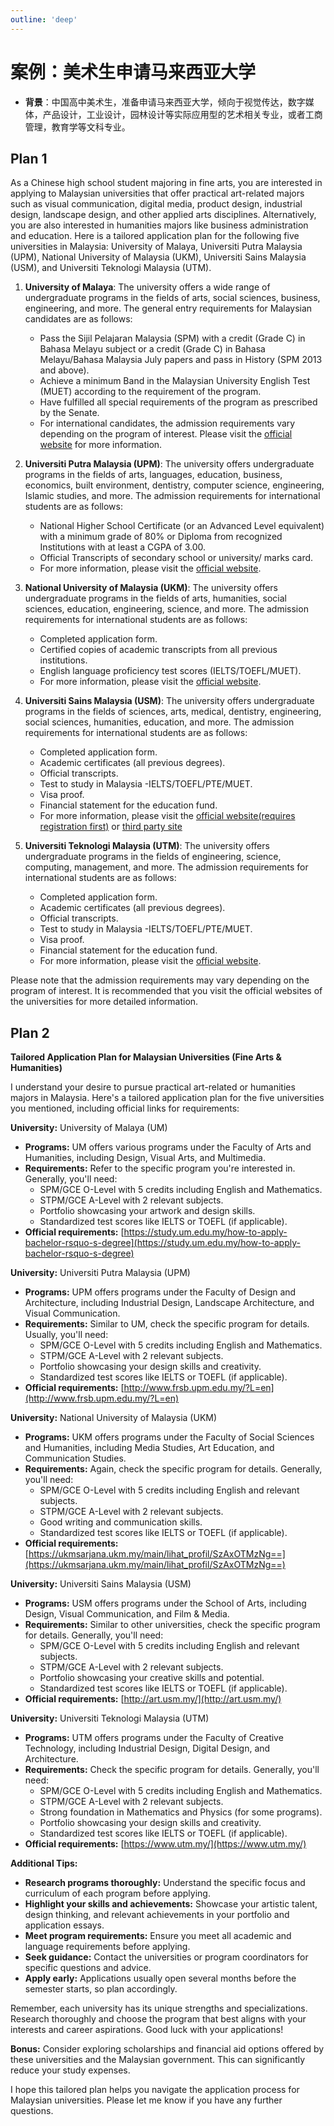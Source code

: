 ```yaml
---
outline: 'deep'
---
```


# 案例：美术生申请马来西亚大学 

<!-- prompt1: 中国高中美术生，准备申请马来西亚大学，倾向于视觉传达，数字媒体，产品设计，工业设计，园林设计等实际应用型的艺术相关专业，或者工商管理，教育学等文科专业。请针对该学生设计一套马来西亚大学的申请方案，包括5所公立大学和5所私立大学，方案需要包括具体的专业、专业的具体申请要求（需要包括官网的网页链接）、专业简介、推荐申请的理由。方案请以列表的形式给出。-->

<!-- prompt2: 中国高中美术生，准备申请马来西亚大学，倾向于视觉传达，数字媒体，产品设计，工业设计，园林设计等实际应用型的艺术相关专业，或者工商管理，教育学等文科专业。请针对该学生设计一套马来西亚的马来亚大学、博特拉大学、马来西亚国立大学、马来西亚理科大学、马来西亚理工大学这5所大学的申请方案，方案需要包括具体的专业、专业的具体申请要求（需要包括官网链接）、专业简介、推荐申请的理由。方案请以列表的形式给出。-->

- **背景**：中国高中美术生，准备申请马来西亚大学，倾向于视觉传达，数字媒体，产品设计，工业设计，园林设计等实际应用型的艺术相关专业，或者工商管理，教育学等文科专业。

## Plan 1

As a Chinese high school student majoring in fine arts, you are interested in applying to Malaysian universities that offer practical art-related majors such as visual communication, digital media, product design, industrial design, landscape design, and other applied arts disciplines. Alternatively, you are also interested in humanities majors like business administration and education. Here is a tailored application plan for the following five universities in Malaysia: University of Malaya, Universiti Putra Malaysia (UPM), National University of Malaysia (UKM), Universiti Sains Malaysia (USM), and Universiti Teknologi Malaysia (UTM).

1. **University of Malaya**: The university offers a wide range of undergraduate programs in the fields of arts, social sciences, business, engineering, and more. The general entry requirements for Malaysian candidates are as follows:
    * Pass the Sijil Pelajaran Malaysia (SPM) with a credit (Grade C) in Bahasa Melayu subject or a credit (Grade C) in Bahasa Melayu/Bahasa Malaysia July papers and pass in History (SPM 2013 and above).
    * Achieve a minimum Band in the Malaysian University English Test (MUET) according to the requirement of the program.
    * Have fulfilled all special requirements of the program as prescribed by the Senate.
    * For international candidates, the admission requirements vary depending on the program of interest. Please visit the [official website](https://study.um.edu.my/entry-requirements) for more information.

2. **Universiti Putra Malaysia (UPM)**: The university offers undergraduate programs in the fields of arts, languages, education, business, economics, built environment, dentistry, computer science, engineering, Islamic studies, and more. The admission requirements for international students are as follows:
    * National Higher School Certificate (or an Advanced Level equivalent) with a minimum grade of 80% or Diploma from recognized Institutions with at least a CGPA of 3.00.
    * Official Transcripts of secondary school or university/ marks card.
    * For more information, please visit the [official website](https://akademik.upm.edu.my/kemasukan_pelajar_antarabangsa-3955).

3. **National University of Malaysia (UKM)**: The university offers undergraduate programs in the fields of arts, humanities, social sciences, education, engineering, science, and more. The admission requirements for international students are as follows:
    * Completed application form.
    * Certified copies of academic transcripts from all previous institutions.
    * English language proficiency test scores (IELTS/TOEFL/MUET).
    * For more information, please visit the [official website](https://www.ukm.my/portalukm/undergraduate/).

4. **Universiti Sains Malaysia (USM)**: The university offers undergraduate programs in the fields of sciences, arts, medical, dentistry, engineering, social sciences, humanities, education, and more. The admission requirements for international students are as follows:
    * Completed application form.
    * Academic certificates (all previous degrees).
    * Official transcripts.
    * Test to study in Malaysia -IELTS/TOEFL/PTE/MUET.
    * Visa proof.
    * Financial statement for the education fund.
    * For more information, please visit the [official website(requires registration first)](https://pohon.usm.my/t_international.php) or [third party site](https://collegedunia.com/malaysia/university/735-universiti-sains-malaysia-george-town/admission)

5. **Universiti Teknologi Malaysia (UTM)**: The university offers undergraduate programs in the fields of engineering, science, computing, management, and more. The admission requirements for international students are as follows:
    * Completed application form.
    * Academic certificates (all previous degrees).
    * Official transcripts.
    * Test to study in Malaysia -IELTS/TOEFL/PTE/MUET.
    * Visa proof.
    * Financial statement for the education fund.
    * For more information, please visit the [official website](https://admission.utm.my/undergraduate-international/).

Please note that the admission requirements may vary depending on the program of interest. It is recommended that you visit the official websites of the universities for more detailed information.

<!--
Source: 
(1) Admission to UTM. https://admission.utm.my/.
(2) Universiti Teknologi Malaysia Ranking, Programs, Admission Process .... https://collegedunia.com/malaysia/university/736-universiti-teknologi-malaysia-skudai.
(3) Admission to UTM. https://smart.utm.my/admission/.
(4) Universiti Teknologi MARA 2023-2024 Admissions: Entry Requirements .... https://collegedunia.com/malaysia/university/744-universiti-teknologi-mara-shah-alam/admission.
(5) Admission - Universiti Sains Malaysia. https://www.usm.my/admission.
(6) Universiti Sains Malaysia 2023-2024 Admissions: Entry Requirements .... https://collegedunia.com/malaysia/university/735-universiti-sains-malaysia-george-town/admission.
(7) HOW TO APPLY - admission.usm.my. https://admission.usm.my/undergraduate/undergraduate-international-v2?view=article&id=1181&catid=27.
(8) Universiti Sains Malaysia Ranking, Top Programs, Admission Process .... https://collegedunia.com/malaysia/university/735-universiti-sains-malaysia-george-town.
(9) USM POSTGRADUATE - Universiti Sains Malaysia. https://admission.usm.my/postgraduate.
(10) International Student Admission | CENTRE FOR ACADEMIC MANAGEMENT - UKM. https://www.ukm.my/akademik/international-student-admission/.
(11) Application Requirements for Universities in Malaysia. https://www.rocapply.com/study-in-malaysia/about-malaysia/application-requirements-for-universities-in-malaysia.html.
(12) National University of Malaysia Admission requirements, GPA, SAT, ACT .... https://www.gotouniversity.com/university/national-university-of-malaysia/gpa-requirement.
(13) National University of Malaysia application requirements. https://www.gotouniversity.com/university/national-university-of-malaysia/application-requirements.
(14) National University of Malaysia - Top University in Malaysia .... https://www.gotouniversity.com/university/national-university-of-malaysia.
(15) (MALAYSIAN & INTERNATIONAL) - UM. https://study.um.edu.my/entry-requirements.
(16) University of Malaya (UM) Kuala Lumpur Admission, Criteria .... https://collegedunia.com/malaysia/university/741-university-of-malaya-kuala-lumpur/admission.
(17) HOW TO APPLY FOR A BACHELOR’S DEGREE - UM. https://study.um.edu.my/how-to-apply-bachelor-rsquo-s-degree.
(18) . https://bing.com/search?q=Universiti+Putra+Malaysia+application+requirements.
(19) Universiti Putra Malaysia. https://eng.upm.edu.my/.
(20) Universiti Putra Malaysia 43400 UPM Serdang, Selangor. https://www.upm.edu.my/.
(21) How To Apply | Universiti Putra Malaysia. https://www.upm.edu.my/admission/how_to_apply-14945?L=en.
(22) Universiti Putra Malaysia, Admission 2023: Entry Requirements, Fees .... https://collegedunia.com/malaysia/university/743-universiti-putra-malaysia-seri-kembangan/admission.
(23) Universiti Putra Malaysia Application Online 2024-2025. https://richadmissions.com/universiti-putra-malaysia-application-online/.
(24) e-SMP : Online Application System (UPM). https://smp.upm.edu.my/smp/action/applicant/international/b4register.
(25) undefined. http://www.ukm.my/portal/undergraduate/.
(26) undefined. http://www.ukm.my/portal/postgraduate/.
(27) undefined. http://www.ukm.my/akademik.
(28) undefined. https://www.ukm.my/portal/faculty.
(29) undefined. https://www.ukm.my/portal/institute.
(30) undefined. http://www.ukm.my/gsbukm/.
(31) undefined. http://www.ukm.my/pkp/en/.
-->

## Plan 2

**Tailored Application Plan for Malaysian Universities (Fine Arts & Humanities)**

I understand your desire to pursue practical art-related or humanities majors in Malaysia. Here's a tailored application plan for the five universities you mentioned, including official links for requirements:

**University:** University of Malaya (UM)

* **Programs:** UM offers various programs under the Faculty of Arts and Humanities, including Design, Visual Arts, and Multimedia.
* **Requirements:** Refer to the specific program you're interested in. Generally, you'll need:
    * SPM/GCE O-Level with 5 credits including English and Mathematics.
    * STPM/GCE A-Level with 2 relevant subjects.
    * Portfolio showcasing your artwork and design skills.
    * Standardized test scores like IELTS or TOEFL (if applicable).
* **Official requirements:** [https://study.um.edu.my/how-to-apply-bachelor-rsquo-s-degree](https://study.um.edu.my/how-to-apply-bachelor-rsquo-s-degree)

**University:** Universiti Putra Malaysia (UPM)

* **Programs:** UPM offers programs under the Faculty of Design and Architecture, including Industrial Design, Landscape Architecture, and Visual Communication.
* **Requirements:** Similar to UM, check the specific program for details. Usually, you'll need:
    * SPM/GCE O-Level with 5 credits including English and Mathematics.
    * STPM/GCE A-Level with 2 relevant subjects.
    * Portfolio showcasing your design skills and creativity.
    * Standardized test scores like IELTS or TOEFL (if applicable).
* **Official requirements:** [http://www.frsb.upm.edu.my/?L=en](http://www.frsb.upm.edu.my/?L=en)

**University:** National University of Malaysia (UKM)

* **Programs:** UKM offers programs under the Faculty of Social Sciences and Humanities, including Media Studies, Art Education, and Communication Studies.
* **Requirements:** Again, check the specific program for details. Generally, you'll need:
    * SPM/GCE O-Level with 5 credits including English and relevant subjects.
    * STPM/GCE A-Level with 2 relevant subjects.
    * Good writing and communication skills.
    * Standardized test scores like IELTS or TOEFL (if applicable).
* **Official requirements:** [https://ukmsarjana.ukm.my/main/lihat_profil/SzAxOTMzNg==](https://ukmsarjana.ukm.my/main/lihat_profil/SzAxOTMzNg==)

**University:** Universiti Sains Malaysia (USM)

* **Programs:** USM offers programs under the School of Arts, including Design, Visual Communication, and Film & Media.
* **Requirements:** Similar to other universities, check the specific program for details. Generally, you'll need:
    * SPM/GCE O-Level with 5 credits including English and relevant subjects.
    * STPM/GCE A-Level with 2 relevant subjects.
    * Portfolio showcasing your creative skills and potential.
    * Standardized test scores like IELTS or TOEFL (if applicable).
* **Official requirements:** [http://art.usm.my/](http://art.usm.my/)

**University:** Universiti Teknologi Malaysia (UTM)

* **Programs:** UTM offers programs under the Faculty of Creative Technology, including Industrial Design, Digital Design, and Architecture.
* **Requirements:** Check the specific program for details. Generally, you'll need:
    * SPM/GCE O-Level with 5 credits including English and Mathematics.
    * STPM/GCE A-Level with 2 relevant subjects.
    * Strong foundation in Mathematics and Physics (for some programs).
    * Portfolio showcasing your design skills and creativity.
    * Standardized test scores like IELTS or TOEFL (if applicable).
* **Official requirements:** [https://www.utm.my/](https://www.utm.my/)

**Additional Tips:**

* **Research programs thoroughly:** Understand the specific focus and curriculum of each program before applying.
* **Highlight your skills and achievements:** Showcase your artistic talent, design thinking, and relevant achievements in your portfolio and application essays.
* **Meet program requirements:** Ensure you meet all academic and language requirements before applying.
* **Seek guidance:** Contact the universities or program coordinators for specific questions and advice.
* **Apply early:** Applications usually open several months before the semester starts, so plan accordingly.

Remember, each university has its unique strengths and specializations. Research thoroughly and choose the program that best aligns with your interests and career aspirations. Good luck with your applications!

**Bonus:** Consider exploring scholarships and financial aid options offered by these universities and the Malaysian government. This can significantly reduce your study expenses.

I hope this tailored plan helps you navigate the application process for Malaysian universities. Please let me know if you have any further questions.


